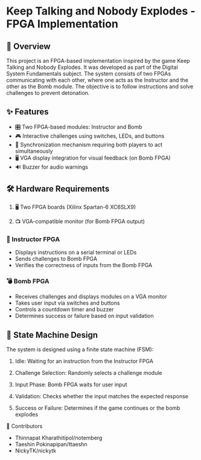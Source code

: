 # Keep Talking and Nobody Explodes - FPGA Implementation



## 📖 Overview

This project is an FPGA-based implementation inspired by the game Keep Talking and Nobody Explodes. It was developed as part of the Digital System Fundamentals subject. The system consists of two FPGAs communicating with each other, where one acts as the Instructor and the other as the Bomb module. The objective is to follow instructions and solve challenges to prevent detonation.

## ✨ Features

- 🎛️ Two FPGA-based modules: Instructor and Bomb
- 🎮 Interactive challenges using switches, LEDs, and buttons
- 🔄 Synchronization mechanism requiring both players to act simultaneously
- 🖥️ VGA display integration for visual feedback (on Bomb FPGA)
- 🔊 Buzzer for audio warnings

## 🛠️ Hardware Requirements

1. 🖥️ Two FPGA boards (Xilinx Spartan-6 XC6SLX9)

2. 📺 VGA-compatible monitor (for Bomb FPGA output)

### 📡 Instructor FPGA

- Displays instructions on a serial terminal or LEDs
- Sends challenges to Bomb FPGA
- Verifies the correctness of inputs from the Bomb FPGA

### 💣 Bomb FPGA

- Receives challenges and displays modules on a VGA monitor
- Takes user input via switches and buttons
- Controls a countdown timer and buzzer
- Determines success or failure based on input validation

## 🔄 State Machine Design

The system is designed using a finite state machine (FSM):

1. Idle: Waiting for an instruction from the Instructor FPGA

2. Challenge Selection: Randomly selects a challenge module

3. Input Phase: Bomb FPGA waits for user input

4. Validation: Checks whether the input matches the expected response

5. Success or Failure: Determines if the game continues or the bomb explodes

👥 Contributors

- Thinnapat Kharathitipol/notemberg
- Taeshin Pokinapipan/ttaeshn
- NickyTK/nickytk

